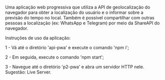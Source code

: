 Uma aplicação web progressiva que utiliza a API de geolocalização do navegador para obter a localização do usuário e o informar sobre a previsão do tempo no local. Também é possível compartilhar com outras pessoas a localização (ex: WhatsApp e Telegram) por meio da ShareAPI do navegador.

Instruções de uso da aplicação:

1 - Vá até o diretório 'api-pwa' e execute o comando 'npm i';

2 - Em seguida, execute o comando 'npm start';

3 - Navegue até o diretório 'p2-pwa' e abra um servidor HTTP nele. Sugestão: Live Server.
